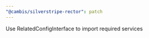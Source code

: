 ```yaml
---
"@cambis/silverstripe-rector": patch
---
```


Use RelatedConfigInterface to import required services
